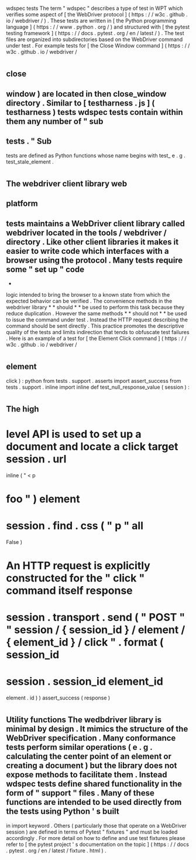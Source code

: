 #
wdspec
tests
The
term
"
wdspec
"
describes
a
type
of
test
in
WPT
which
verifies
some
aspect
of
[
the
WebDriver
protocol
]
(
https
:
/
/
w3c
.
github
.
io
/
webdriver
/
)
.
These
tests
are
written
in
[
the
Python
programming
language
]
(
https
:
/
/
www
.
python
.
org
/
)
and
structured
with
[
the
pytest
testing
framework
]
(
https
:
/
/
docs
.
pytest
.
org
/
en
/
latest
/
)
.
The
test
files
are
organized
into
subdirectories
based
on
the
WebDriver
command
under
test
.
For
example
tests
for
[
the
Close
Window
command
]
(
https
:
/
/
w3c
.
github
.
io
/
webdriver
/
#
close
-
window
)
are
located
in
then
close_window
directory
.
Similar
to
[
testharness
.
js
]
(
testharness
)
tests
wdspec
tests
contain
within
them
any
number
of
"
sub
-
tests
.
"
Sub
-
tests
are
defined
as
Python
functions
whose
name
begins
with
test_
e
.
g
.
test_stale_element
.
#
#
The
webdriver
client
library
web
-
platform
-
tests
maintains
a
WebDriver
client
library
called
webdriver
located
in
the
tools
/
webdriver
/
directory
.
Like
other
client
libraries
it
makes
it
easier
to
write
code
which
interfaces
with
a
browser
using
the
protocol
.
Many
tests
require
some
"
set
up
"
code
-
-
logic
intended
to
bring
the
browser
to
a
known
state
from
which
the
expected
behavior
can
be
verified
.
The
convenience
methods
in
the
webdriver
library
*
*
should
*
*
be
used
to
perform
this
task
because
they
reduce
duplication
.
However
the
same
methods
*
*
should
not
*
*
be
used
to
issue
the
command
under
test
.
Instead
the
HTTP
request
describing
the
command
should
be
sent
directly
.
This
practice
promotes
the
descriptive
quality
of
the
tests
and
limits
indirection
that
tends
to
obfuscate
test
failures
.
Here
is
an
example
of
a
test
for
[
the
Element
Click
command
]
(
https
:
/
/
w3c
.
github
.
io
/
webdriver
/
#
element
-
click
)
:
python
from
tests
.
support
.
asserts
import
assert_success
from
tests
.
support
.
inline
import
inline
def
test_null_response_value
(
session
)
:
#
The
high
-
level
API
is
used
to
set
up
a
document
and
locate
a
click
target
session
.
url
=
inline
(
"
<
p
>
foo
"
)
element
=
session
.
find
.
css
(
"
p
"
all
=
False
)
#
An
HTTP
request
is
explicitly
constructed
for
the
"
click
"
command
itself
response
=
session
.
transport
.
send
(
"
POST
"
"
session
/
{
session_id
}
/
element
/
{
element_id
}
/
click
"
.
format
(
session_id
=
session
.
session_id
element_id
=
element
.
id
)
)
assert_success
(
response
)
#
#
Utility
functions
The
wedbdriver
library
is
minimal
by
design
.
It
mimics
the
structure
of
the
WebDriver
specification
.
Many
conformance
tests
perform
similar
operations
(
e
.
g
.
calculating
the
center
point
of
an
element
or
creating
a
document
)
but
the
library
does
not
expose
methods
to
facilitate
them
.
Instead
wdspec
tests
define
shared
functionality
in
the
form
of
"
support
"
files
.
Many
of
these
functions
are
intended
to
be
used
directly
from
the
tests
using
Python
'
s
built
-
in
import
keyword
.
Others
(
particularly
those
that
operate
on
a
WebDriver
session
)
are
defined
in
terms
of
Pytest
"
fixtures
"
and
must
be
loaded
accordingly
.
For
more
detail
on
how
to
define
and
use
test
fixtures
please
refer
to
[
the
pytest
project
'
s
documentation
on
the
topic
]
(
https
:
/
/
docs
.
pytest
.
org
/
en
/
latest
/
fixture
.
html
)
.

